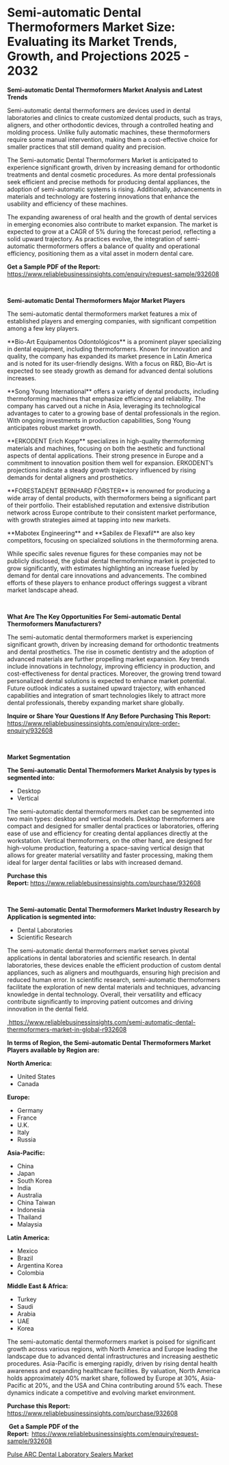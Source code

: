 <p><h1>Semi-automatic Dental Thermoformers Market Size: Evaluating its Market Trends, Growth, and Projections 2025 - 2032</h1></p><p><strong>Semi-automatic Dental Thermoformers Market Analysis and Latest Trends</strong></p>
<p><p>Semi-automatic dental thermoformers are devices used in dental laboratories and clinics to create customized dental products, such as trays, aligners, and other orthodontic devices, through a controlled heating and molding process. Unlike fully automatic machines, these thermoformers require some manual intervention, making them a cost-effective choice for smaller practices that still demand quality and precision. </p><p>The Semi-automatic Dental Thermoformers Market is anticipated to experience significant growth, driven by increasing demand for orthodontic treatments and dental cosmetic procedures. As more dental professionals seek efficient and precise methods for producing dental appliances, the adoption of semi-automatic systems is rising. Additionally, advancements in materials and technology are fostering innovations that enhance the usability and efficiency of these machines. </p><p>The expanding awareness of oral health and the growth of dental services in emerging economies also contribute to market expansion. The market is expected to grow at a CAGR of 5% during the forecast period, reflecting a solid upward trajectory. As practices evolve, the integration of semi-automatic thermoformers offers a balance of quality and operational efficiency, positioning them as a vital asset in modern dental care.</p></p>
<p><strong>Get a Sample PDF of the Report:&nbsp;</strong> <a href="https://www.reliablebusinessinsights.com/enquiry/request-sample/932608?utm_campaign=2208&utm_medium=2&utm_source=Github&utm_content=ia&utm_term=21032025&utm_id=semi-automatic-dental-thermoformers">https://www.reliablebusinessinsights.com/enquiry/request-sample/932608</a></p>
<p>&nbsp;</p>
<p><strong>Semi-automatic Dental Thermoformers Major Market Players</strong></p>
<p><p>The semi-automatic dental thermoformers market features a mix of established players and emerging companies, with significant competition among a few key players.</p><p>**Bio-Art Equipamentos Odontológicos** is a prominent player specializing in dental equipment, including thermoformers. Known for innovation and quality, the company has expanded its market presence in Latin America and is noted for its user-friendly designs. With a focus on R&D, Bio-Art is expected to see steady growth as demand for advanced dental solutions increases.</p><p>**Song Young International** offers a variety of dental products, including thermoforming machines that emphasize efficiency and reliability. The company has carved out a niche in Asia, leveraging its technological advantages to cater to a growing base of dental professionals in the region. With ongoing investments in production capabilities, Song Young anticipates robust market growth.</p><p>**ERKODENT Erich Kopp** specializes in high-quality thermoforming materials and machines, focusing on both the aesthetic and functional aspects of dental applications. Their strong presence in Europe and a commitment to innovation position them well for expansion. ERKODENT’s projections indicate a steady growth trajectory influenced by rising demands for dental aligners and prosthetics.</p><p>**FORESTADENT BERNHARD FÖRSTER** is renowned for producing a wide array of dental products, with thermoformers being a significant part of their portfolio. Their established reputation and extensive distribution network across Europe contribute to their consistent market performance, with growth strategies aimed at tapping into new markets.</p><p>**Mabotex Engineering** and **Sabilex de Flexafil** are also key competitors, focusing on specialized solutions in the thermoforming arena. </p><p>While specific sales revenue figures for these companies may not be publicly disclosed, the global dental thermoforming market is projected to grow significantly, with estimates highlighting an increase fueled by demand for dental care innovations and advancements. The combined efforts of these players to enhance product offerings suggest a vibrant market landscape ahead.</p></p>
<p>&nbsp;</p>
<p><strong>What Are The Key Opportunities For Semi-automatic Dental Thermoformers Manufacturers?</strong></p>
<p><p>The semi-automatic dental thermoformers market is experiencing significant growth, driven by increasing demand for orthodontic treatments and dental prosthetics. The rise in cosmetic dentistry and the adoption of advanced materials are further propelling market expansion. Key trends include innovations in technology, improving efficiency in production, and cost-effectiveness for dental practices. Moreover, the growing trend toward personalized dental solutions is expected to enhance market potential. Future outlook indicates a sustained upward trajectory, with enhanced capabilities and integration of smart technologies likely to attract more dental professionals, thereby expanding market share globally.</p></p>
<p><strong>Inquire or Share Your Questions If Any Before Purchasing This Report:</strong> <a href="https://www.reliablebusinessinsights.com/enquiry/pre-order-enquiry/932608?utm_campaign=2208&utm_medium=2&utm_source=Github&utm_content=ia&utm_term=21032025&utm_id=semi-automatic-dental-thermoformers">https://www.reliablebusinessinsights.com/enquiry/pre-order-enquiry/932608</a></p>
<p>&nbsp;</p>
<p><strong>Market Segmentation</strong></p>
<p><strong>The Semi-automatic Dental Thermoformers Market Analysis by types is segmented into:</strong></p>
<p><ul><li>Desktop</li><li>Vertical</li></ul></p>
<p><p>The semi-automatic dental thermoformers market can be segmented into two main types: desktop and vertical models. Desktop thermoformers are compact and designed for smaller dental practices or laboratories, offering ease of use and efficiency for creating dental appliances directly at the workstation. Vertical thermoformers, on the other hand, are designed for high-volume production, featuring a space-saving vertical design that allows for greater material versatility and faster processing, making them ideal for larger dental facilities or labs with increased demand.</p></p>
<p><strong>Purchase this Report:&nbsp;</strong><a href="https://www.reliablebusinessinsights.com/purchase/932608?utm_campaign=2208&utm_medium=2&utm_source=Github&utm_content=ia&utm_term=21032025&utm_id=semi-automatic-dental-thermoformers">https://www.reliablebusinessinsights.com/purchase/932608</a></p>
<p>&nbsp;</p>
<p><strong>The Semi-automatic Dental Thermoformers Market Industry Research by Application is segmented into:</strong></p>
<p><ul><li>Dental Laboratories</li><li>Scientific Research</li></ul></p>
<p><p>The semi-automatic dental thermoformers market serves pivotal applications in dental laboratories and scientific research. In dental laboratories, these devices enable the efficient production of custom dental appliances, such as aligners and mouthguards, ensuring high precision and reduced human error. In scientific research, semi-automatic thermoformers facilitate the exploration of new dental materials and techniques, advancing knowledge in dental technology. Overall, their versatility and efficacy contribute significantly to improving patient outcomes and driving innovation in the dental field.</p></p>
<p><a href="https://www.reliablebusinessinsights.com/semi-automatic-dental-thermoformers-market-in-global-r932608?utm_campaign=2208&utm_medium=2&utm_source=Github&utm_content=ia&utm_term=21032025&utm_id=semi-automatic-dental-thermoformers">&nbsp;https://www.reliablebusinessinsights.com/semi-automatic-dental-thermoformers-market-in-global-r932608</a></p>
<p><strong>In terms of Region, the Semi-automatic Dental Thermoformers Market Players available by Region are:</strong></p>
<p>
    <p> <strong> North America: </strong>
        <ul>
            <li>United States</li>
            <li>Canada</li>
        </ul>
        </p> 
    <p> <strong> Europe: </strong>
        <ul>
            <li>Germany</li>
            <li>France</li>
            <li>U.K.</li>
            <li>Italy</li>
            <li>Russia</li>
        </ul>
        </p> 
    <p> <strong> Asia-Pacific: </strong>
        <ul>
            <li>China</li>
            <li>Japan</li>
            <li>South Korea</li>
            <li>India</li>
            <li>Australia</li>
            <li>China Taiwan</li>
            <li>Indonesia</li>
            <li>Thailand</li>
            <li>Malaysia</li>
        </ul>
        </p> 
    <p> <strong> Latin America: </strong>
        <ul>
            <li>Mexico</li>
            <li>Brazil</li>
            <li>Argentina Korea</li>
            <li>Colombia</li>
        </ul>
        </p> 
    <p> <strong> Middle East & Africa: </strong>
        <ul>
            <li>Turkey</li>
            <li>Saudi</li>
            <li>Arabia</li>
            <li>UAE</li>
            <li>Korea</li>
        </ul>
    </p>
    </p>
<p><p>The semi-automatic dental thermoformers market is poised for significant growth across various regions, with North America and Europe leading the landscape due to advanced dental infrastructures and increasing aesthetic procedures. Asia-Pacific is emerging rapidly, driven by rising dental health awareness and expanding healthcare facilities. By valuation, North America holds approximately 40% market share, followed by Europe at 30%, Asia-Pacific at 20%, and the USA and China contributing around 5% each. These dynamics indicate a competitive and evolving market environment.</p></p>
<p><strong>Purchase this Report: </strong><a href="https://www.reliablebusinessinsights.com/purchase/932608?utm_campaign=2208&utm_medium=2&utm_source=Github&utm_content=ia&utm_term=21032025&utm_id=semi-automatic-dental-thermoformers">https://www.reliablebusinessinsights.com/purchase/932608</a></p>
<p>&nbsp;<strong>Get a Sample PDF of the Report:&nbsp;&nbsp;</strong><a href="https://www.reliablebusinessinsights.com/enquiry/request-sample/932608?utm_campaign=2208&utm_medium=2&utm_source=Github&utm_content=ia&utm_term=21032025&utm_id=semi-automatic-dental-thermoformers">https://www.reliablebusinessinsights.com/enquiry/request-sample/932608</a></p>
<p><strong></strong></p>
<p><p><a href="https://github.com/DixieGrimes/Market-Research-Report-List-1/blob/main/pulse-arc-dental-laboratory-sealers-market.md?utm_campaign=2208&utm_medium=2&utm_source=Github&utm_content=ia&utm_term=21032025&utm_id=semi-automatic-dental-thermoformers">Pulse ARC Dental Laboratory Sealers Market</a></p></p>